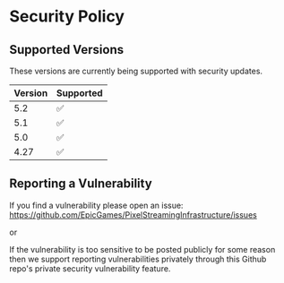 # Security Policy

## Supported Versions

These versions are currently being supported with security updates.

| Version | Supported          |
| ------- | ------------------ |
| 5.2     | :white_check_mark: |
| 5.1     | :white_check_mark: |
| 5.0     | :white_check_mark: |
| 4.27    | :white_check_mark: |

## Reporting a Vulnerability

If you find a vulnerability please open an issue: https://github.com/EpicGames/PixelStreamingInfrastructure/issues

or

If the vulnerability is too sensitive to be posted publicly for some reason then we support reporting vulnerabilities privately through this Github repo's private security vulnerability feature.
